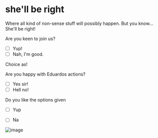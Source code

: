 # she'll be right
Where all kind of non-sense stuff will possibly happen. But you know... She'll be right!

Are you keen to join us?

- [ ] Yup!
- [ ] Nah, I'm good.

Choice as!


Are you happy with Eduardos actions?
- [ ] Yes sir!
- [ ] Hell no!

Do you like the options given
- [ ] Yup
- [ ] Na



![image](https://user-images.githubusercontent.com/73142541/98622386-42dbae00-236e-11eb-9bc2-1c52533f7760.png)
